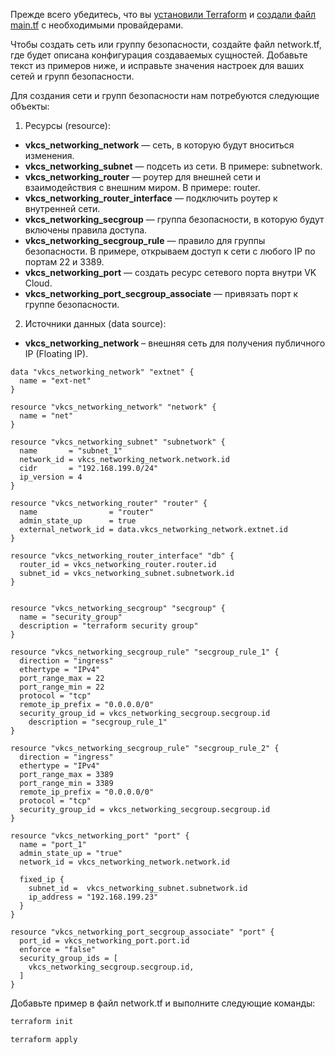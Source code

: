 <warn>

Прежде всего убедитесь, что вы [установили Terraform](https://mcs.mail.ru/docs/ru/additionals/terraform/terraform-installation) и [создали файл main.tf](https://mcs.mail.ru/docs/ru/additionals/terraform/terraform-provider-config) с необходимыми провайдерами.

</warn>

Чтобы создать сеть или группу безопасности, создайте файл network.tf, где будет описана конфигурация создаваемых сущностей. Добавьте текст из примеров ниже, и исправьте значения настроек для ваших сетей и групп безопасности.

Для создания сети и групп безопасности нам потребуются следующие объекты:

1. Ресурсы (resource):

- **vkcs_networking_network** — сеть, в которую будут вноситься изменения.
- **vkcs_networking_subnet** — подсеть из сети. В примере: subnetwork.
- **vkcs_networking_router** — роутер для внешней сети и взаимодействия с внешним миром. В примере: router.
- **vkcs_networking_router_interface** — подключить роутер к внутренней сети.
- **vkcs_networking_secgroup** — группа безопасности, в которую будут включены правила доступа.
- **vkcs_networking_secgroup_rule** — правило для группы безопасности. В примере, открываем доступ к сети с любого IP по портам 22 и 3389.
- **vkcs_networking_port** — создать ресурс сетевого порта внутри VK Cloud.
- **vkcs_networking_port_secgroup_associate** — привязать порт к группе безопасности.

2. Источники данных (data source):

- **vkcs_networking_network** – внешняя сеть для получения публичного IP (Floating IP).

```hcl
data "vkcs_networking_network" "extnet" {
  name = "ext-net"
}

resource "vkcs_networking_network" "network" {
  name = "net"
}

resource "vkcs_networking_subnet" "subnetwork" {
  name       = "subnet_1"
  network_id = vkcs_networking_network.network.id
  cidr       = "192.168.199.0/24"
  ip_version = 4
}

resource "vkcs_networking_router" "router" {
  name                = "router"
  admin_state_up      = true
  external_network_id = data.vkcs_networking_network.extnet.id
}

resource "vkcs_networking_router_interface" "db" {
  router_id = vkcs_networking_router.router.id
  subnet_id = vkcs_networking_subnet.subnetwork.id
}


resource "vkcs_networking_secgroup" "secgroup" {
  name = "security_group"
  description = "terraform security group"
}

resource "vkcs_networking_secgroup_rule" "secgroup_rule_1" {
  direction = "ingress"
  ethertype = "IPv4"
  port_range_max = 22
  port_range_min = 22
  protocol = "tcp"
  remote_ip_prefix = "0.0.0.0/0"
  security_group_id = vkcs_networking_secgroup.secgroup.id
	description = "secgroup_rule_1"
}

resource "vkcs_networking_secgroup_rule" "secgroup_rule_2" {
  direction = "ingress"
  ethertype = "IPv4"
  port_range_max = 3389
  port_range_min = 3389
  remote_ip_prefix = "0.0.0.0/0"
  protocol = "tcp"
  security_group_id = vkcs_networking_secgroup.secgroup.id
}

resource "vkcs_networking_port" "port" {
  name = "port_1"
  admin_state_up = "true"
  network_id = vkcs_networking_network.network.id

  fixed_ip {
    subnet_id =  vkcs_networking_subnet.subnetwork.id
    ip_address = "192.168.199.23"
  }
}

resource "vkcs_networking_port_secgroup_associate" "port" {
  port_id = vkcs_networking_port.port.id
  enforce = "false"
  security_group_ids = [
    vkcs_networking_secgroup.secgroup.id,
  ]
}
```

Добавьте пример в файл network.tf и выполните следующие команды:

```bash
terraform init
```
```bash
terraform apply
```
